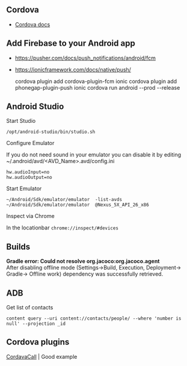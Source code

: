 ## Cordova

* [Cordova docs](https://cordova.apache.org/docs/)

## Add Firebase to your Android app

* <https://pusher.com/docs/push_notifications/android/fcm>
* <https://ionicframework.com/docs/native/push/>

    cordova plugin add cordova-plugin-fcm
    ionic cordova plugin add phonegap-plugin-push
    ionic cordova run android --prod --release

## Android Studio

Start Studio

    /opt/android-studio/bin/studio.sh

Configure Emulator

If you do not need sound in your emulator you can disable it by editing  ~/.android/avd/<AVD_Name>.avd/config.ini

    hw.audioInput=no
    hw.audioOutput=no

Start Emulator

    ~/Android/Sdk/emulator/emulator  -list-avds
    ~/Android/Sdk/emulator/emulator  @Nexus_5X_API_26_x86

Inspect via Chrome

In the locationbar `chrome://inspect/#devices`


## Builds

**Gradle error: Could not resolve org.jacoco:org.jacoco.agent**  
After disabling offline mode (Settings->Build, Execution, Deployment-> Gradle-> Offline work) dependency was successfully retrieved.

## ADB

Get list of contacts

    content query --uri content://contacts/people/ --where 'number is null' --projection _id


## Cordova plugins

[CordavaCall](https://github.com/WebsiteBeaver/CordovaCall) | Good example
